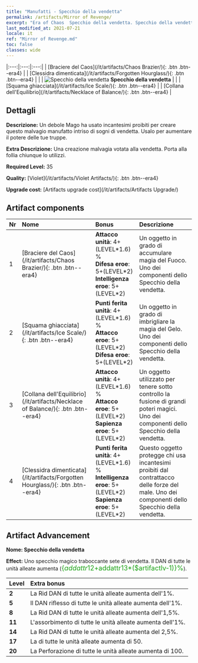 ```yaml
---
title: "Manufatti - Specchio della vendetta"
permalink: /artifacts/Mirror of Revenge/
excerpt: "Era of Chaos  Specchio della vendetta. Specchio della vendetta Un debole Mago ha usato incantesimi proibiti per creare questo malvagio manufatto intriso di sogni di vendetta. Usalo per aumentare il potere delle tue truppe."
last_modified_at: 2021-07-21
locale: it
ref: "Mirror of Revenge.md"
toc: false
classes: wide
---
```


  |:---:|:---:|:---:| 
  |  [Braciere del Caos](/it/artifacts/Chaos Brazier/){: .btn .btn--era4} |   |  [Clessidra dimenticata](/it/artifacts/Forgotten Hourglass/){: .btn .btn--era4} | 
  |   | ![Specchio della vendetta](/images/t/icon_artifact_35.png) **Specchio della vendetta** |  | 
  |  [Squama ghiacciata](/it/artifacts/Ice Scale/){: .btn .btn--era4} |   |  [Collana dell'Equilibrio](/it/artifacts/Necklace of Balance/){: .btn .btn--era4} | 


## Dettagli

 **Descrizione:** Un debole Mago ha usato incantesimi proibiti per creare questo malvagio manufatto intriso di sogni di vendetta. Usalo per aumentare il potere delle tue truppe.

 **Extra Descrizione:** Una creazione malvagia votata alla vendetta. Porta alla follia chiunque lo utilizzi.

 **Required Level:** 35

 **Quality:** [Violet](/it/artifacts/Violet Artifacts/){: .btn .btn--era4}

 **Upgrade cost:** [Artifacts upgrade cost](/it/artifacts/Artifacts Upgrade/)



## Artifact components

  | Nr |    Nome    |   Bonus | Descrizione | 
  |:---|:-----------|:--------|:------------| 
  | 1 | [Braciere del Caos](/it/artifacts/Chaos Brazier/){: .btn .btn--era4} | **Attacco unità**: 4+(LEVEL\*1.6) %<br/>**Difesa eroe**: 5+(LEVEL\*2)<br/>**Intelligenza eroe**: 5+(LEVEL\*2) | Un oggetto in grado di accumulare magia del Fuoco. Uno dei componenti dello Specchio della vendetta. | 
  | 2 | [Squama ghiacciata](/it/artifacts/Ice Scale/){: .btn .btn--era4} | **Punti ferita unità**: 4+(LEVEL\*1.6) %<br/>**Attacco eroe**: 5+(LEVEL\*2)<br/>**Difesa eroe**: 5+(LEVEL\*2) | Un oggetto in grado di imbrigliare la magia del Gelo. Uno dei componenti dello Specchio della vendetta. | 
  | 3 | [Collana dell'Equilibrio](/it/artifacts/Necklace of Balance/){: .btn .btn--era4} | **Attacco unità**: 4+(LEVEL\*1.6) %<br/>**Attacco eroe**: 5+(LEVEL\*2)<br/>**Sapienza eroe**: 5+(LEVEL\*2) | Un oggetto utilizzato per tenere sotto controllo la fusione di grandi poteri magici. Uno dei componenti dello Specchio della vendetta. | 
  | 4 | [Clessidra dimenticata](/it/artifacts/Forgotten Hourglass/){: .btn .btn--era4} | **Punti ferita unità**: 4+(LEVEL\*1.6) %<br/>**Intelligenza eroe**: 5+(LEVEL\*2)<br/>**Sapienza eroe**: 5+(LEVEL\*2) | Questo oggetto protegge chi usa incantesimi proibiti dal contrattacco delle forze del male. Uno dei componenti dello Specchio della vendetta. | 


## Artifact Advancement

 **Nome: Specchio della vendetta**

 **Effect:** Uno specchio magico traboccante sete di vendetta. Il DAN di tutte le unità alleate aumenta (<span style="color: #1ca216;font-size:18px">{$addattr12+$addattr13*($artifactlv-1)}%</span>).

  |  Level  |    Extra bonus  | 
  |:--------|:----------------| 
  | **2** | La Rid DAN di tutte le unità alleate aumenta dell'1%. | 
  | **5** | Il DAN riflesso di tutte le unità alleate aumenta dell'1%. | 
  | **8** | La Rid DAN di tutte le unità alleate aumenta dell'1,5%. | 
  | **11** | L'assorbimento di tutte le unità alleate aumenta dell'1%. | 
  | **14** | La Rid DAN di tutte le unità alleate aumenta del 2,5%. | 
  | **17** | La <parata> di tutte le unità alleate aumenta di 50. | 
  | **20** | La Perforazione di tutte le unità alleate aumenta di 100. | 
